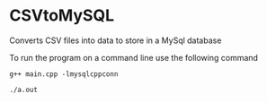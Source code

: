 # CSVtoMySQL
Converts CSV files into data to store in a MySql database


To run the program on a command line use the following command

    g++ main.cpp -lmysqlcppconn

    ./a.out
